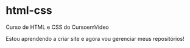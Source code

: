 # html-css
 Curso de HTML e CSS do CursoemVideo

 Estou aprendendo a criar site e agora vou gerenciar meus repositórios!

 <a href="https://joaovitormalta.github.io/html-css/desafios/desafio010/index.html">
